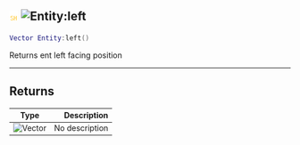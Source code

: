 ## ![shared](../../.gitbook/assets/shared.png) ![Entity](./readme/entity "mention"):left

```lua
Vector Entity:left()
```

Returns ent left facing position

------
## Returns

| Type   | Description |
| ------ | ----------: |
| ![Vector](./readme/vector "mention") | No description |

